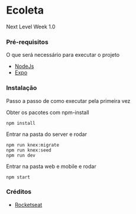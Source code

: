 # Ecoleta 

Next Level Week 1.0

### Pré-requisitos

O que será necessário para executar o projeto

* [NodeJs](https://nodejs.org/en/download/)
* [Expo](https://docs.expo.io/)

### Instalação

Passo a passo de como executar pela primeira vez

Obter os pacotes com npm-install
```
npm install
```

Entrar na pasta do server e rodar
```
npm run knex:migrate
npm run knex:seed
npm run dev
```

Entrar na pasta web e mobile e rodar
```
npm start
```

### Créditos
* [Rocketseat](https://rocketseat.com.br/)
